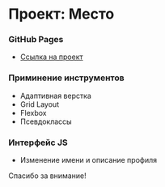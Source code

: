 # Проект: Место

### GitHub Pages

* [Ссылка на проект]()

### Приминение инструментов

* Адаптивная верстка
* Grid Layout
* Flexbox 
* Псевдоклассы

### Интерфейс JS

* Изменение имени и описание профиля


Спасибо за внимание!
